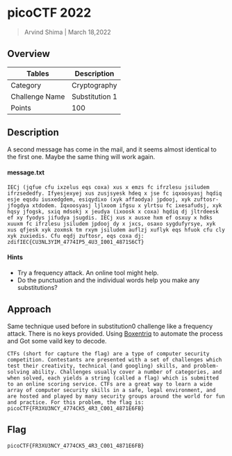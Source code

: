 # picoCTF 2022

> Arvind Shima | March 18,2022

## Overview

| Tables | Description |
| ------ | ----------- |
| Category | Cryptography |
| Challenge Name | Substitution 1 |
| Points | 100 |

## Description

A second message has come in the mail, and it seems almost identical to the first one. Maybe the same thing will work again.

#### message.txt

```
IECj (jqfue cfu ixzelus eqs coxa) xus x emzs fc ifrzlesu jsiludem ifrzsededfy. Ifyesjexyej xus zusjsyesk hdeq x jse fc iqxoosyasj hqdiq esje eqsdu iusxedgdem, esiqydixo (xyk affaodya) jpdooj, xyk zuftosr-jfogdya xtdodem. Iqxoosyasj ljlxoom ifgsu x ylrtsu fc ixesafudsj, xyk hqsy jfogsk, sxiq mdsokj x jeudya (ixoosk x coxa) hqdiq dj jltrdeesk ef xy fyodys jifudya jsugdis. IECj xus x ausxe hxm ef osxuy x hdks xuuxm fc ifrzlesu jsiludem jpdooj dy x jxcs, osaxo sygdufyrsye, xyk xus qfjesk xyk zoxmsk tm rxym jsiludem auflzj xuflyk eqs hfuok cfu cly xyk zuxiedis. Cfu eqdj zuftosr, eqs coxa dj: zdifIEC{CU3NL3YIM_4774IP5_4U3_I001_4871S6CT}
```

#### Hints

- Try a frequency attack. An online tool might help.
- Do the punctuation and the individual words help you make any substitutions?

## Approach

Same technique used before in substitution0 challenge like a frequency attack. There is no keys provided. Using [Boxentriq](https://www.boxentriq.com/code-breaking/keyed-caesar-cipher) to automate the process and Got some vaild key to decode.

```
CTFs (short for capture the flag) are a type of computer security competition. Contestants are presented with a set of challenges which test their creativity, technical (and googling) skills, and problem-solving ability. Challenges usually cover a number of categories, and when solved, each yields a string (called a flag) which is submitted to an online scoring service. CTFs are a great way to learn a wide array of computer security skills in a safe, legal environment, and are hosted and played by many security groups around the world for fun and practice. For this problem, the flag is: picoCTF{FR3XU3NCY_4774CK5_4R3_C001_4871E6FB}
```

## Flag

```
picoCTF{FR3XU3NCY_4774CK5_4R3_C001_4871E6FB}
```

